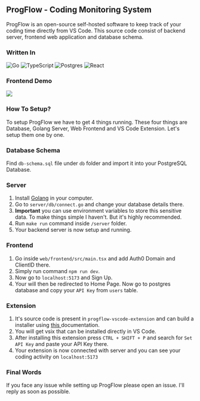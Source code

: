 ## ProgFlow - Coding Monitoring System

ProgFlow is an open-source self-hosted software to keep track of your coding time directly from VS Code. This source code consist of backend server, frontend web application and database schema.

### Written In
![Go](https://img.shields.io/badge/go-%2300ADD8.svg?style=for-the-badge&logo=go&logoColor=white) ![TypeScript](https://img.shields.io/badge/typescript-%23007ACC.svg?style=for-the-badge&logo=typescript&logoColor=white) ![Postgres](https://img.shields.io/badge/postgres-%23316192.svg?style=for-the-badge&logo=postgresql&logoColor=white) ![React](https://img.shields.io/badge/react-%2320232a.svg?style=for-the-badge&logo=react&logoColor=%2361DAFB)

### Frontend Demo
<img src="https://github.com/sushant102004/ProgFlow-Coding-Monitoring-System/blob/cbfcbdc2404b3cf035997b4dfedbe23d0ace80a3/Home-Desktop.png"/>

<!-- ### How It Works?
1. I have developed an extension that will be integrated into your VS Code.
2. Now you have to create an account on web portal -->

### How To Setup?
To setup ProgFlow we have to get 4 things running. These four things are Database, Golang Server, Web Frontend and VS Code Extension. Let's setup them one by one.

### Database Schema
Find `db-schema.sql` file under `db` folder and import it into your PostgreSQL Database.

### Server
1. Install <a href = 'https://go.dev/'> Golang</a> in your computer.
2. Go to `server/db/connect.go` and change your database details there.
3. <b>Important</b> you can use environment variables to store this sensitive data. To make things simple I haven't. But it's highly recommended.
4. Run `make run` command inside `/server` folder.
5. Your backend server is now setup and running.

### Frontend
1. Go inside `web/frontend/src/main.tsx` and add Auth0 Domain and ClientID there. 
2. Simply run command `npm run dev`.
3. Now go to `localhost:5173` and Sign Up.
4. Your will then be redirected to Home Page. Now go to postgres database and copy your `API Key` from `users` table.


### Extension
1. It's source code is present in `progflow-vscode-extension` and can build a installer using <a href = 'https://code.visualstudio.com/api/working-with-extensions/publishing-extension'> this </a> documentation.
2. You will get vsix that can be installed directly in VS Code.
3. After installing this extension press `CTRL + SHIFT + P` and search for `Set API Key` and paste your API Key there.
4. Your extension is now connected with server and you can see your coding activity on `localhost:5173`

### Final Words
If you face any issue while setting up ProgFlow please open an issue. I'll reply as soon as possible.
